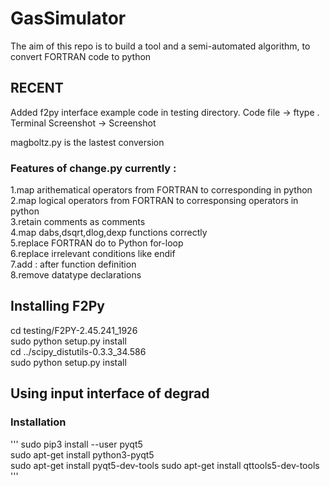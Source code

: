 # GasSimulator 
The aim of this repo is to build a tool and a semi-automated algorithm, to convert FORTRAN code to python<br>

## RECENT <br>
Added f2py interface example code in testing directory. Code file -> ftype .
Terminal Screenshot -> Screenshot <br>

magboltz.py is the lastest conversion <br>

### Features of change.py currently : <br>
1.map arithematical operators from FORTRAN to corresponding in python <br>
2.map logical operators from FORTRAN to corresponsing operators in python <br>
3.retain comments as comments<br>
4.map dabs,dsqrt,dlog,dexp functions correctly<br>
5.replace FORTRAN do to Python for-loop<br>
6.replace irrelevant conditions like endif <br>
7.add : after function definition<br>
8.remove datatype declarations<br>

## Installing F2Py<br>
cd testing/F2PY-2.45.241_1926<br>
sudo python setup.py install<br>
cd ../scipy_distutils-0.3.3_34.586<br>
sudo python setup.py install<br>

## Using input interface of degrad <br>
### Installation 
'''
    sudo pip3 install --user pyqt5  
    sudo apt-get install python3-pyqt5  
    sudo apt-get install pyqt5-dev-tools
    sudo apt-get install qttools5-dev-tools
'''

